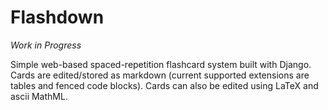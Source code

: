 # Flashdown

*Work in Progress*

Simple web-based spaced-repetition flashcard system built with Django.
Cards are edited/stored as markdown (current supported extensions are
tables and fenced code blocks). Cards can also be edited using LaTeX and
ascii MathML.
